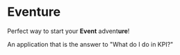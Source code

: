 # Eventure
Perfect way to start your **Event** advent**ure**!

An application that is the answer to "What do I do in KPI?"
